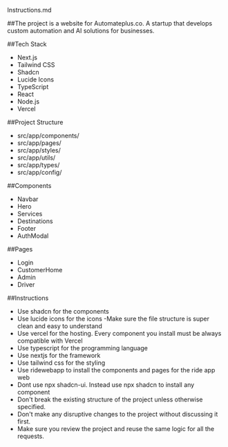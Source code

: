 Instructions.md

##The project is a website for Automateplus.co. A startup that develops custom automation and AI solutions for businesses. 

##Tech Stack
- Next.js
- Tailwind CSS
- Shadcn
- Lucide Icons
- TypeScript
- React
- Node.js
- Vercel


##Project Structure
- src/app/components/
- src/app/pages/
- src/app/styles/
- src/app/utils/
- src/app/types/
- src/app/config/

##Components
- Navbar
- Hero
- Services
- Destinations
- Footer
- AuthModal

##Pages
- Login
- CustomerHome
- Admin
- Driver

##Instructions
- Use shadcn for the components
- Use lucide icons for the icons
-Make sure the file structure is super clean and easy to understand
- Use vercel for the hosting. Every component you install must be always compatible with Vercel
- Use typescript for the programming language
- Use nextjs for the framework
- Use tailwind css for the styling
- Use ridewebapp to install the components and pages for the ride app web
- Dont use npx shadcn-ui. Instead use npx shadcn to install any component
- Don't break the existing structure of the project unless otherwise specified.
- Don't make any disruptive changes to the project without discussing it first.
- Make sure you review the project and reuse the same logic for all the requests.


